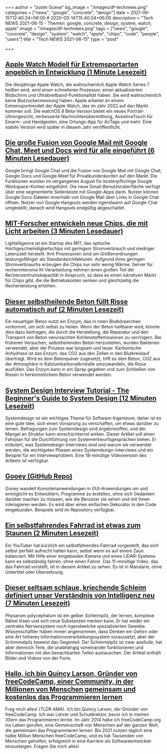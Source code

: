 +++
author = "Justin Guese"
bg_image = "/images/df-technews.png"
categories = ["news", "google", "concrete", "design"]
date = 2021-06-15T12:40:24+06:00 # 2020-03-14T15:40:24+06:00
description = "Tech NEWS 2021-06-15 - Themen: google, concrete, design, system, watch, apple"
image = "/images/df-technews.png"
tags = ["news", "google", "concrete", "design", "system", "watch", "apple", "chips", "code", "people", "users"]
title = "Tech NEWS 2021-06-15"
type = "post"

+++

## [Apple Watch Modell für Extremsportarten angeblich in Entwicklung (1 Minute Lesezeit)](https://www.xda-developers.com/apple-watch-extreme-sports-model-rumor/)

 Die diesjährige Apple Watch, die wahrscheinlich Apple Watch Series 7 heißen wird, wird einen schnelleren Prozessor, einen aktualisierten Bildschirm und Ultrabreitband-Funktionalität haben. Sie wird wahrscheinlich keine Blutzuckermessung haben. Apple arbeitet an einem Extremsportmodell der Apple Watch, das im Jahr 2022 auf den Markt kommen soll. Die watchOS 8 Beta-Version bietet ein neues Portrait-Uhrengesicht, verbesserte Nachrichtenübermittlung, AssistiveTouch für Einarm- und Handgesten, eine Ortungs-App für AirTags und mehr. Eine stabile Version wird später in diesem Jahr veröffentlicht.

## [Die große Fusion von Google Mail mit Google Chat, Meet und Docs wird für alle eingeführt (6 Minuten Lesedauer)](https://arstechnica.com/gadgets/2021/06/gmails-big-merger-with-google-chat-meet-and-docs-launches-for-everyone/)

 Google bringt Google Chat und die Fusion von Google Mail mit Google Chat, Google Docs und Google Meet für Privatkundenkonten auf den Markt. Die Funktionen wurden im vergangenen August für kostenpflichtige Google Workspace-Konten eingeführt. Die neue Gmail-Benutzeroberfläche verfügt über eine segmentierte Seitenleiste mit Google-Apps darin. Nutzer können Google Docs-Dateien innerhalb von Google Mail über Links in Google Chat öffnen. Nutzer von Google Hangouts werden irgendwann auf Google Chat umgestellt, danach wird Hangouts endgültig abgeschaltet.

## [MIT-Forscher entwickeln neue Chips, die mit Licht arbeiten (3 Minuten Lesedauer)](https://analyticsindiamag.com/mit-researchers-make-new-chips-that-work-on-light/)

 Lightelligence ist ein Startup des MIT, das optische Hochgeschwindigkeitschips mit geringem Stromverbrauch und niedriger Latenzzeit herstellt. Ihre Prozessoren sind um Größenordnungen leistungsfähiger als Standardarchitekturen. Aufgrund ihres geringen Stromverbrauchs erzeugen die Chips nur sehr wenig Wärme. Server für rechenintensive KI-Verarbeitung nehmen einen großen Teil der Rechenzentrumskapazität in Anspruch, so dass es einen lukrativen Markt für Chips gibt, die die Betriebskosten senken und gleichzeitig die Rechenleistung erhöhen.

## [Dieser selbstheilende Beton füllt Risse automatisch auf (2 Minuten Lesezeit)](https://www.fastcompany.com/90645903/this-self-healing-concrete-automatically-fills-in-cracks)

 Ein neuartiger Beton nutzt ein Enzym, das in roten Blutkörperchen vorkommt, um sich selbst zu heilen. Wenn der Beton haltbarer wird, könnte dies dazu beitragen, die durch die Herstellung, die Reparatur und den Transport von Beton verursachten Kohlenstoffemissionen zu verringern. Bei früheren Versuchen, selbstheilenden Beton herzustellen, wurden Bakterien verwendet, aber der Prozess war langsam und teuer. Karbonische Anhydrase ist das Enzym, das CO2 aus den Zellen in den Blutkreislauf überträgt. Wird es dem Betonpulver zugesetzt, hilft es dem Beton, CO2 aus der Atmosphäre in Kalziumkarbonatkristalle umzuwandeln, die Risse ausfüllen. Das Enzym kann in ein Spray gegeben und zum Schließen von Rissen in herkömmlichem Beton verwendet werden.

## [System Design Interview Tutorial - The Beginner's Guide to System Design (12 Minuten Lesezeit)](https://www.freecodecamp.org/news/system-design-interview-practice-tutorial//1/0100017a0f242418-c6e51fe4-96f8-4ed1-aeec-be8ae4e97934-000000/ZQnyzy_C5vCOxTWBuilDpZde0Uh4ZExsQofA2ytqgWA=197)

 Systemdesign ist ein wichtiges Thema für Software-Ingenieure, daher ist es eine gute Idee, sich einen Vorsprung zu verschaffen, um etwas darüber zu lernen. Befragungen zum Systemdesign sind ergebnisoffen, und der Mangel an Struktur kann einschüchternd wirken. Dieser Artikel soll einen Fahrplan für die Durchführung von Systementwurfsgesprächen bieten. Er erläutert, was Systemdesign-Interviews sind und warum sie verwendet werden, die wichtigsten Phasen eines Systemdesign-Interviews und ein Beispiel für ein Interviewproblem. Eine 18-minütige Videoversion des Artikels ist verfügbar.

## [Gooey (GitHub Repo)](https://github.com/chriskiehl/Gooey)

 Gooey wandelt Konsolenanwendungen in GUI-Anwendungen um und ermöglicht es Entwicklern, Programme zu erstellen, ohne sich Gedanken darüber machen zu müssen, wie die Benutzer sie sehen und mit ihnen interagieren werden. Es wird über einen einfachen Dekorator in den Code eingebunden. Beispiele sind im Repository verfügbar.

## [Ein selbstfahrendes Fahrrad ist etwas zum Staunen (2 Minuten Lesezeit)](https://hackaday.com/2021/06/10/a-self-driving-bicycle-is-something-to-marvel-at/)

 Ein YouTuber hat kürzlich ein selbstfahrendes Fahrrad vorgestellt, das sich selbst perfekt aufrecht halten kann, selbst wenn es auf einem Zaun balanciert. Mit Hilfe einer eingebauten Kamera und eines LIDAR-Systems kann es selbständig fahren, ohne einen Fahrer. Das 11-minütige Video, das das Fahrrad vorstellt, ist in diesem Artikel zu sehen. Es ist in Mandarin, ohne Untertitel oder Übersetzung.

## [Dieser seltsam schlaue, kriechende Schleim definiert unser Verständnis von Intelligenz neu (7 Minuten Lesezeit)](https://www.sciencealert.com/this-creeping-slime-is-changing-how-we-think-about-intelligence/amp)

 Physarum polycephalum ist ein gelber Schleimpilz, der lernen, komplexe Rätsel lösen und sich neue Substanzen merken kann. Er hat weder ein zentrales Nervensystem noch irgendwelche spezialisierten Gewebe. Wissenschaftler haben immer angenommen, dass Denken ein Gehirn oder eine Art höheres Informationsverarbeitungssystem voraussetzt, aber der Schimmelpilz beweist das Gegenteil. Der Schimmelpilz ist zwar azellulär, hat aber dennoch Teile, die unabhängig voneinander funktionieren und Informationen mit den benachbarten Teilen austauschen. Der Artikel enthält Bilder und Videos von der Form.

## [Hallo, ich bin Quincy Larson, Gründer von freeCodeCamp, einer Community, in der Millionen von Menschen gemeinsam und kostenlos das Programmieren lernen](https://tldr.tech/token/6c3ef825381ee396191f77cb92dd1969?redirect=https%3A%2F%2Ftldr.tech%2Fama%2Fquincy-larson/1/0100017a0f242418-c6e51fe4-96f8-4ed1-aeec-be8ae4e97934-000000/0nhHb0Upmex7ZKsbURp6WilHXOj92PfKH675NRvHKKA=197)

 Frag mich alles! (TLDR AMA). Ich bin Quincy Larson, der Gründer von freeCodeCamp. Ich war Lehrer und Schuldirektor, bevor ich in meinen 30ern das Programmieren lernte. Im Jahr 2014 habe ich freeCodeCamp.org ins Leben gerufen, eine Gemeinschaft von Menschen auf der ganzen Welt, die gemeinsam das Programmieren lernen. Bis 2021 nutzen täglich eine halbe Million Menschen freeCodeCamp, und es hat Tausenden von Menschen geholfen, erfolgreich in eine Karriere als Softwareentwickler einzusteigen. Fragen Sie mich alles!

